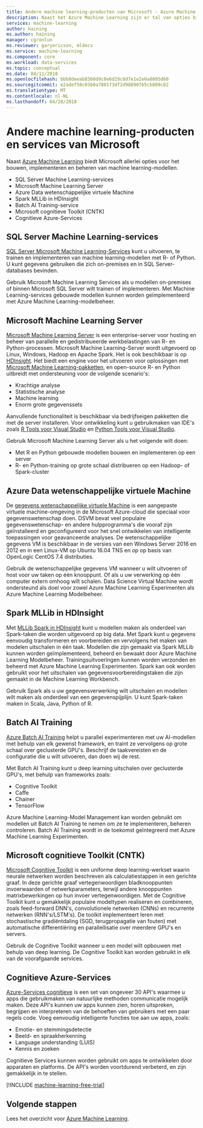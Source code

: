 ```yaml
---
title: Andere machine learning-producten van Microsoft - Azure Machine Learning | Microsoft Docs
description: Naast het Azure Machine Learning zijn er tal van opties bij Microsoft te maken, implementeren en beheren van uw machine learning-modellen.
services: machine-learning
author: haining
ms.author: haining
manager: cgronlun
ms.reviewer: garyericson, mldocs
ms.service: machine-learning
ms.component: core
ms.workload: data-services
ms.topic: conceptual
ms.date: 04/11/2018
ms.openlocfilehash: bbb8deeab8368d9c0e6d29c8d7e1e2e0a8805d60
ms.sourcegitcommit: e2adef58c03b0a780173df2d988907b5cb809c82
ms.translationtype: MT
ms.contentlocale: nl-NL
ms.lasthandoff: 04/28/2018
---
```

# <a name="other-machine-learning-products-and-services-from-microsoft"></a>Andere machine learning-producten en services van Microsoft

Naast [Azure Machine Learning](overview-what-is-azure-ml.md) biedt Microsoft allerlei opties voor het bouwen, implementeren en beheren van machine learning-modellen. 
* SQL Server Machine Learning-services
* Microsoft Machine Learning Server
* Azure Data wetenschappelijke virtuele Machine
* Spark MLLib in HDInsight
* Batch AI Training-service
* Microsoft cognitieve Toolkit (CNTK)
* Cognitieve Azure-Services


## <a name="sql-server-machine-learning-services"></a>SQL Server Machine Learning-services
[SQL Server Microsoft Machine Learning-Services](https://docs.microsoft.com/sql/advanced-analytics/r/r-services) kunt u uitvoeren, te trainen en implementeren van machine learning-modellen met R- of Python. U kunt gegevens gebruiken die zich on-premises en in SQL Server-databases bevinden. 

Gebruik Microsoft Machine Learning Services als u modellen on-premises of binnen Microsoft SQL Server wilt trainen of implementeren. Met Machine Learning-services gebouwde modellen kunnen worden geïmplementeerd met Azure Machine Learning-modelbeheer. 

## <a name="microsoft-machine-learning-server"></a>Microsoft Machine Learning Server 
[Microsoft Machine Learning Server](https://docs.microsoft.com/sql/advanced-analytics/r/r-server-standalone) is een enterprise-server voor hosting en beheer van parallelle en gedistribueerde werkbelastingen van R- en Python-processen. Microsoft Machine Learning-Server wordt uitgevoerd op Linux, Windows, Hadoop en Apache Spark. Het is ook beschikbaar is op [HDInsight](https://azure.microsoft.com/services/hdinsight/r-server/). Het biedt een engine voor het uitvoeren voor oplossingen met [Microsoft Machine Learning-pakketten](https://docs.microsoft.com/r-server/r/concept-what-is-the-microsoftml-package), en open-source R- en Python uitbreidt met ondersteuning voor de volgende scenario's:

- Krachtige analyse
- Statistische analyse
- Machine learning
- Enorm grote gegevenssets

Aanvullende functionaliteit is beschikbaar via bedrijfseigen pakketten die met de server installeren. Voor ontwikkeling kunt u gebruikmaken van IDE's zoals [R Tools voor Visual Studio](https://www.visualstudio.com/vs/rtvs/) en [Python Tools voor Visual Studio](https://www.visualstudio.com/vs/python/).

Gebruik Microsoft Machine Learning Server als u het volgende wilt doen:

- Met R en Python gebouwde modellen bouwen en implementeren op een server
- R- en Python-training op grote schaal distribueren op een Hadoop- of Spark-cluster

## <a name="azure-data-science-virtual-machine"></a>Azure Data wetenschappelijke virtuele Machine
De [gegevens wetenschappelijke virtuele Machine](https://docs.microsoft.com/azure/machine-learning/data-science-virtual-machine/overview) is een aangepaste virtuele machine-omgeving in de Microsoft Azure-cloud die speciaal voor gegevenswetenschap doen. DSVM bevat veel populaire gegevenswetenschap- en andere hulpprogramma's die vooraf zijn geïnstalleerd en geconfigureerd voor het snel ontwikkelen van intelligente toepassingen voor geavanceerde analyses. De wetenschappelijke gegevens VM is beschikbaar in de versies van een Windows Server 2016 en 2012 en in een Linux-VM op Ubuntu 16.04 TNS en op op basis van OpenLogic CentOS 7.4 distributies. 

Gebruik de wetenschappelijke gegevens VM wanneer u wilt uitvoeren of host voor uw taken op één knooppunt. Of als u uw verwerking op één computer extern omhoog wilt schalen. Data Science Virtual Machine wordt ondersteund als doel voor zowel Azure Machine Learning Experimenten als Azure Machine Learning Modelbeheer. 

## <a name="spark-mllib-in-hdinsight"></a>Spark MLLib in HDInsight
Met [MLLib Spark in HDInsight](https://docs.microsoft.com/azure/hdinsight/hdinsight-apache-spark-ipython-notebook-machine-learning) kunt u modellen maken als onderdeel van Spark-taken die worden uitgevoerd op big data. Met Spark kunt u gegevens eenvoudig transformeren en voorbereiden en vervolgens het maken van modelen uitschalen in één taak. Modellen die zijn gemaakt via Spark MLLib kunnen worden geïmplementeerd, beheerd en bewaakt door Azure Machine Learning Modelbeheer. Trainingsuitvoeringen kunnen worden verzonden en beheerd met Azure Machine Learning Experimenten. Spark kan ook worden gebruikt voor het uitschalen van gegevensvoorbereidingstaken die zijn gemaakt in de Machine Learning Workbench. 

Gebruik Spark als u uw gegevensverwerking wilt uitschalen en modellen wilt maken als onderdeel van een gegevenspijplijn. U kunt Spark-taken maken in Scala, Java, Python of R. 

## <a name="batch-ai-training"></a>Batch AI Training 
[Azure Batch AI Training](https://aka.ms/batchaitraining) helpt u parallel experimenteren met uw AI-modellen met behulp van elk gewenst framework, en traint ze vervolgens op grote schaal over geclusterde GPU's. Beschrijf de taakvereisten en de configuratie die u wilt uitvoeren, dan doen wij de rest. 

Met Batch AI Training kunt u deep learning uitschalen over geclusterde GPU's, met behulp van frameworks zoals:

- Cognitive Toolkit
- Caffe
- Chainer
- TensorFlow

Azure Machine Learning-Model Management kan worden gebruikt om modellen uit Batch AI Training te nemen om ze te implementeren, beheren controleren.  Batch AI Training wordt in de toekomst geïntegreerd met Azure Machine Learning Experimenten. 

## <a name="microsoft-cognitive-toolkit-cntk"></a>Microsoft cognitieve Toolkit (CNTK)
[Microsoft Cognitive Toolkit](https://www.microsoft.com/en-us/cognitive-toolkit/) is een uniforme deep learning-werkset waarin neurale netwerken worden beschreven als calculatiestappen in een gerichte graaf. In deze gerichte graaf vertegenwoordigen bladknooppunten invoerwaarden of netwerkparameters, terwijl andere knooppunten matrixbewerkingen op hun invoer vertegenwoordigen. Met de Cognitive Toolkit kunt u gemakkelijk populaire modeltypen realiseren en combineren, zoals feed-forward DNN's, convolutionele netwerken (CNNs) en recurrente netwerken (RNN's/LSTM's). De toolkit implementeert leren met stochastische gradiëntdaling (SGD, terugpropagatie van fouten) met automatische differentiëring en parallellisatie over meerdere GPU's en servers.

Gebruik de Cognitive Toolkit wanneer u een model wilt opbouwen met behulp van deep learning.  De Cognitive Toolkit kan worden gebruikt in elk van de voorafgaande services.

## <a name="azure-cognitive-services"></a>Cognitieve Azure-Services
[Azure-Services cognitieve](https://docs.microsoft.com/azure/#pivot=products&panel=ai) is een set van ongeveer 30 API's waarmee u apps die gebruikmaken van natuurlijke methoden communicatie mogelijk maken. Deze API's kunnen uw apps kunnen zien, horen uitspreken, begrijpen en interpreteren van de behoeften van gebruikers met een paar regels code. Voeg eenvoudig intelligente functies toe aan uw apps, zoals: 

- Emotie- en stemmingsdetectie
- Beeld- en spraakherkenning
- Language understanding (LUIS)
- Kennis en zoeken

Cognitieve Services kunnen worden gebruikt om apps te ontwikkelen door apparaten en platforms. De API's worden voortdurend verbeterd, en zijn gemakkelijk in te stellen. 

[!INCLUDE [machine-learning-free-trial](../../../includes/machine-learning-free-trial.md)]

## <a name="next-steps"></a>Volgende stappen

Lees het overzicht voor [Azure Machine Learning](overview-what-is-azure-ml.md).
